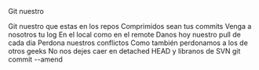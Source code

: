 Git nuestro

Git nuestro que estas en los repos
Comprimidos sean tus commits
Venga a nosotros tu log
En el local como en el remote
Danos hoy nuestro pull de cada dia
Perdona nuestros conflictos
Como también perdonamos a los de otros geeks
No nos dejes caer en detached HEAD
y libranos de SVN
git commit --amend
